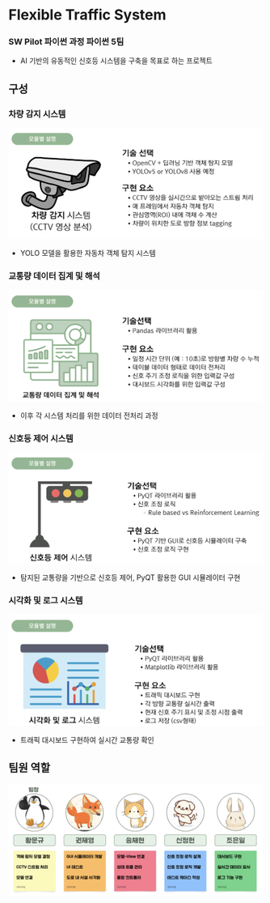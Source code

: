 # Flexible Traffic System
### SW Pilot 파이썬 과정 파이썬 5팀
* AI 기반의 유동적인 신호등 시스템을 구축을 목표로 하는 프로젝트

## 구성
### 차량 감지 시스템
<img src="img/car_detect.png">

* YOLO 모델을 활용한 자동차 객체 탐지 시스템

### 교통량 데이터 집계 및 해석
<img src="img/traffic_analyze.png">

* 이후 각 시스템 처리를 위한 데이터 전처리 과정

### 신호등 제어 시스템
<img src="img/sig_control.png">

* 탐지된 교통량을 기반으로 신호등 제어, PyQT 활용한 GUI 시뮬레이터 구현

### 시각화 및 로그 시스템
<img src="img/visualize_log.png">

* 트래픽 대시보드 구현하여 실시간 교통량 확인

## 팀원 역할
<img src="img/teamRole.png">
